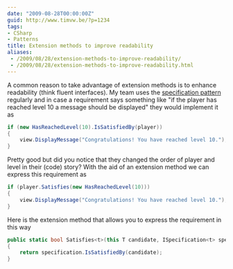 ```yaml
---
date: "2009-08-28T00:00:00Z"
guid: http://www.timvw.be/?p=1234
tags:
- CSharp
- Patterns
title: Extension methods to improve readability
aliases:
 - /2009/08/28/extension-methods-to-improve-readability/
 - /2009/08/28/extension-methods-to-improve-readability.html
---
```

A common reason to take advantage of extension methods is to enhance readability (think fluent interfaces). My team uses the [specification pattern](http://en.wikipedia.org/wiki/Specification_pattern) regularly and in case a requirement says something like "if the player has reached level 10 a message should be displayed" they would implement it as

```csharp
if (new HasReachedLevel(10).IsSatisfiedBy(player))
{
	view.DisplayMessage("Congratulations! You have reached level 10.");
}
```

Pretty good but did you notice that they changed the order of player and level in their (code) story? With the aid of an extension method we can express this requirement as

```csharp
if (player.Satisfies(new HasReachedLevel(10)))
{
	view.DisplayMessage("Congratulations! You have reached level 10.");
}
```

Here is the extension method that allows you to express the requirement in this way

```csharp
public static bool Satisfies<t>(this T candidate, ISpecification<t> specification)
{
	return specification.IsSatisfiedBy(candidate);
}
```
